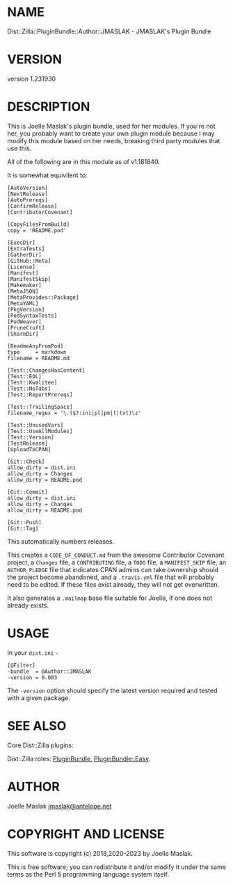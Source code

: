 # NAME

Dist::Zilla::PluginBundle::Author::JMASLAK - JMASLAK's Plugin Bundle

# VERSION

version 1.231930

# DESCRIPTION

This is Joelle Maslak's plugin bundle, used for her modules.  If you're not
her, you probably want to create your own plugin module because I may modify
this module based on her needs, breaking third party modules that use this.

All of the following are in this module as of v1.181840.

It is somewhat equivilent to:

    [AutoVersion]
    [NextRelease]
    [AutoPrereqs]
    [ConfirmRelease]
    [ContributorCovenant]

    [CopyFilesFromBuild]
    copy = 'README.pod'

    [ExecDir]
    [ExtraTests]
    [GatherDir]
    [GitHub::Meta]
    [License]
    [Manifest]
    [ManifestSkip]
    [Makemaker]
    [MetaJSON]
    [MetaProvides::Package]
    [MetaYAML]
    [PkgVersion]
    [PodSyntaxTests]
    [PodWeaver]
    [PruneCruft]
    [ShareDir]

    [ReadmeAnyFromPod]
    type     = markdown
    filename = README.md

    [Test::ChangesHasContent]
    [Test::EOL]
    [Test::Kwalitee]
    [Test::NoTabs]
    [Test::ReportPrereqs]

    [Test::TrailingSpace]
    filename_regex = '\.($?:ini|pl|pm|t|txt)\z'

    [Test::UnusedVars]
    [Test::UseAllModules]
    [Test::Version]
    [TestRelease]
    [UploadToCPAN]

    [Git::Check]
    allow_dirty = dist.ini
    allow_dirty = Changes
    allow_dirty = README.pod

    [Git::Commit]
    allow_dirty = dist.ini
    allow_dirty = Changes
    allow_dirty = README.pod

    [Git::Push]
    [Git::Tag]

This automatically numbers releases.

This creates a `CODE_OF_CONDUCT.md` from the awesome Contributor Covenant
project, a `Changes` file, a `CONTRIBUTING` file, a `TODO` file,
a `MANIFEST_SKIP` file, an `AUTHOR_PLEDGE` file that indicates CPAN admins
can take ownership should the project become abandoned, and a `.travis.yml`
file that will probably need to be edited.  If these files exist already, they
will not get overwritten.

It also generates a `.mailmap` base file suitable for Joelle, if one does
not already exists.

# USAGE

In your `dist.ini` -

    [@Filter]
    -bundle  = @Author::JMASLAK
    -version = 0.003

The `-version` option should specify the latest version required and tested
with a given package.

# SEE ALSO

Core Dist::Zilla plugins:

Dist::Zilla roles:
[PluginBundle](https://metacpan.org/pod/Dist%3A%3AZilla%3A%3ARole%3A%3APluginBundle),
[PluginBundle::Easy](https://metacpan.org/pod/Dist%3A%3AZilla%3A%3ARole%3A%3APluginBundle%3A%3AEasy).

# AUTHOR

Joelle Maslak <jmaslak@antelope.net>

# COPYRIGHT AND LICENSE

This software is copyright (c) 2018,2020-2023 by Joelle Maslak.

This is free software; you can redistribute it and/or modify it under
the same terms as the Perl 5 programming language system itself.
